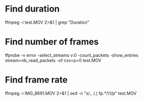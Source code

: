 # Find duration
ffmpeg -i test.MOV 2>&1 | grep "Duration"

# Find number of frames
ffprobe -v error -select_streams v:0 -count_packets -show_entries stream=nb_read_packets -of csv=p=0 test.MOV

# Find frame rate
ffmpeg -i IMG_8691.MOV 2>&1 | sed -n "s/.*, \(.*\) fp.*/\1/p" test.MOV

